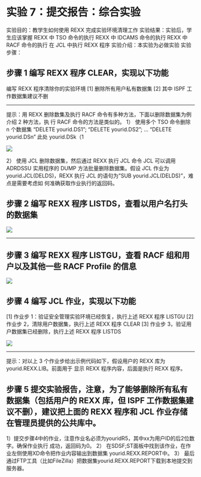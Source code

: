 # 实验 7：提交报告：综合实验

实验目的：教学生如何使用 REXX 完成实验环境清理工作
实验结果：实验后，学生应该掌握
REXX 中 TSO 命令的执行
REXX 中 IDCAMS 命令的执行
REXX 中 RACF 命令的执行
在 JCL 中执行 REXX 程序
实验介绍：本实验为必做实验
实验步骤：

## 步骤 1 编写 REXX 程序 CLEAR，实现以下功能

编写 REXX 程序清除你的实验环境
[1] 删除所有用户私有数据集
[2] 其中 ISPF 工作数据集建议不删

_____________________________________________________________________________
提示：用 REXX 删除数集及执行 RACF 命令有多种方法，下面以删除数据集为例介绍 2 种方法，执
行 RACF 命令的方法是类似的。
1） 使用多个 TSO 命令删除 n 个数据集
“DELETE yourid.DS1”; “DELETE yourid.DS2”; … “DELETE yourid.DSn”
此处 yourid.DSk（1

![](/img/rexx/lab3/20.1.png)

2） 使用 JCL 删除数据集，然后通过 REXX 执行 JCL 命令
JCL 可以调用 ADRDSSU 实用程序的 DUMP 方法批量删除数据集。假设 JCL 作业为
yourid.JCL(DELDS)，REXX 执行 JCL 的语句为”SUB yourid.JCL(DELDS)”，难点是需要考虑如
何准确获取作业执行的返回码。

## 步骤 2 编写 REXX 程序 LISTDS，查看以用户名打头的数据集

![](/img/rexx/lab3/20.3.png)

_________________________________________________________

## 步骤 3 编写 REXX 程序 LISTGU，查看 RACF 组和用户以及其他一些 RACF Profile 的信息

![](/img/rexx/lab3/TIM图片20190625155856.png)

## 步骤 4 编写 JCL 作业，实现以下功能

[1] 作业步 1：验证安全管理实验环境已经恢复，执行上述 REXX 程序 LISTGU
[2] 作业步 2，清除用户数据集，执行上述 REXX 程序 CLEAR
[3] 作业步 3，验证用户数据集已经删除，执行上述 REXX 程序 LISTDS

![](/img/rexx/lab3/TIM图片20190625155908.png)

_____________________________________________________________________________________
提示：对以上 3 个作业步给出示例代码如下，假设用户的 REXX 库为 yourid.REXX.LIB。前面用于
显示 REXX 程序内容，后面是执行 REXX 程序。

## 步骤 5 提交实验报告，注意，为了能够删除所有私有数据集（包括用户的 REXX 库，但 ISPF 工作数据集建议不删），建议把上面的 REXX 程序和 JCL 作业存储在管理员提供的公共库中。

1）提交步骤4中的作业，注意作业名必须为youridR5，其中xx为用户ID的后2位数字。确保作业执行
成功，返回码为0。
2） 在SDSF;ST面板中找到该作业，在作业左侧使用XD命令把作业内容输出到数据集
yourid.REXX.REPORT中。
3） 最后通过FTP工具（比如FileZilla）把数据集yourid.REXX.REPORT下载到本地提交到服务器。

